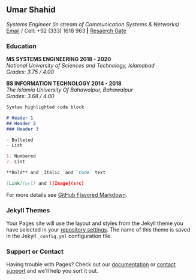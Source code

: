 ## Umar Shahid
_Systems Engineer (in stream of Communication Systems & Networks)_<br>
[Email](mailto:ushahid.msse18@rcms.nust.edu.pk) / Cell: +92 (333) 1618 963 **|** [Resaerch Gate](https://www.researchgate.net/profile/Umar-Shahid)

### Education

**MS SYSTEMS ENGINEERING    2018 - 2020**<br>
_National University of Sciences and Technology, Islamabad_<br>
_Grades: 3.75 / 4.00_<br>

**BS INFORMATION TECHNOLOGY     2014 - 2018** <br>
_The Islamia University Of Bahawalpur, Bahawalpur_<br>
_Grades: 3.68 / 4.00_<br>

```markdown
Syntax highlighted code block

# Header 1
## Header 2
### Header 3

- Bulleted
- List

1. Numbered
2. List

**Bold** and _Italic_ and `Code` text

[Link](url) and ![Image](src)
```

For more details see [GitHub Flavored Markdown](https://guides.github.com/features/mastering-markdown/).

### Jekyll Themes

Your Pages site will use the layout and styles from the Jekyll theme you have selected in your [repository settings](https://github.com/umarshahid/umarshahid/settings). The name of this theme is saved in the Jekyll `_config.yml` configuration file.

### Support or Contact

Having trouble with Pages? Check out our [documentation](https://docs.github.com/categories/github-pages-basics/) or [contact support](https://support.github.com/contact) and we’ll help you sort it out.
